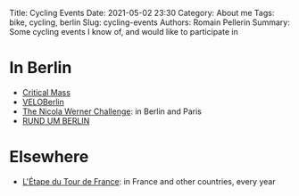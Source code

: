 Title: Cycling Events
Date: 2021-05-02 23:30
Category: About me
Tags: bike, cycling, berlin
Slug: cycling-events
Authors: Romain Pellerin
Summary: Some cycling events I know of, and would like to participate in

# In Berlin

- [Critical Mass](https://criticalmass.berlin/)
- [VELOBerlin](https://velofestivals.com/veloberlin/)
- [The Nicola Werner Challenge](https://www.nicolawernerchallenge.org/): in Berlin and Paris
- [RUND UM BERLIN](https://www.regionalparks-brandenburg-berlin.de/rund-um-berlin-2/)

# Elsewhere

- [L'Étape du Tour de France](https://www.letapebyletourdefrance.com/): in France and other countries, every year
